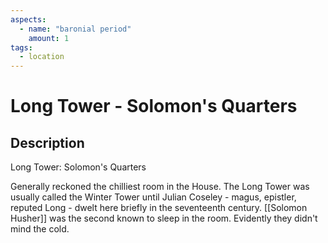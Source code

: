 ```yaml
---
aspects: 
  - name: "baronial period"
    amount: 1
tags:
  - location
---
```


# Long Tower - Solomon's Quarters

## Description
Long Tower: Solomon's Quarters

Generally reckoned the chilliest room in the House. The Long Tower was usually called the Winter Tower until Julian Coseley - magus, epistler, reputed Long - dwelt here briefly in the seventeenth century. [[Solomon Husher]] was the second known to sleep in the room. Evidently they didn't mind the cold.